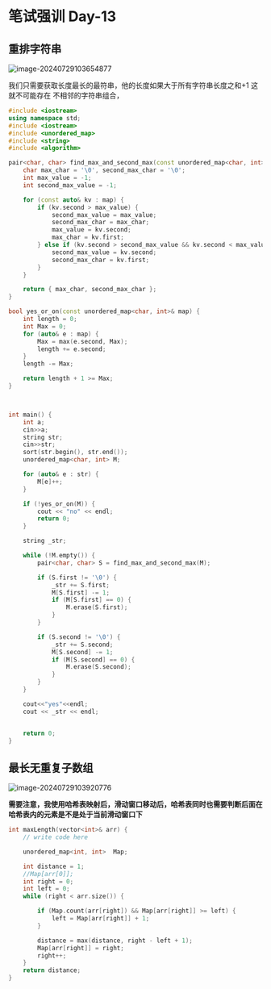 # 笔试强训 Day-13

## 重排字符串

![image-20240729103654877](C:\Users\30780\AppData\Roaming\Typora\typora-user-images\image-20240729103654877.png)

我们只需要获取长度最长的最符串，他的长度如果大于所有字符串长度之和+1 这就不可能存在 不相邻的字符串组合，

```C++
#include <iostream>
using namespace std;
#include <iostream>
#include <unordered_map>
#include <string>
#include <algorithm>

pair<char, char> find_max_and_second_max(const unordered_map<char, int>& map) {
    char max_char = '\0', second_max_char = '\0';
    int max_value = -1;
    int second_max_value = -1;

    for (const auto& kv : map) {
        if (kv.second > max_value) {
            second_max_value = max_value;
            second_max_char = max_char;
            max_value = kv.second;
            max_char = kv.first;
        } else if (kv.second > second_max_value && kv.second < max_value) {
            second_max_value = kv.second;
            second_max_char = kv.first;
        }
    }

    return { max_char, second_max_char };
}

bool yes_or_on(const unordered_map<char, int>& map) {
    int length = 0;
    int Max = 0;
    for (auto& e : map) {
        Max = max(e.second, Max);
        length += e.second;
    }
    length -= Max;

    return length + 1 >= Max;
}



int main() {
    int a;
    cin>>a;
    string str;
    cin>>str;
    sort(str.begin(), str.end());
    unordered_map<char, int> M;

    for (auto& e : str) {
        M[e]++;
    }

    if (!yes_or_on(M)) {
        cout << "no" << endl;
        return 0;
    }

    string _str;

    while (!M.empty()) {
        pair<char, char> S = find_max_and_second_max(M);

        if (S.first != '\0') {
            _str += S.first;
            M[S.first] -= 1;
            if (M[S.first] == 0) {
                M.erase(S.first);
            }
        }

        if (S.second != '\0') {
            _str += S.second;
            M[S.second] -= 1;
            if (M[S.second] == 0) {
                M.erase(S.second);
            }
        }
    }

    cout<<"yes"<<endl;
    cout << _str << endl;


    return 0;
}
```

## 最长无重复子数组

![image-20240729103920776](C:\Users\30780\AppData\Roaming\Typora\typora-user-images\image-20240729103920776.png)

**需要注意，我使用哈希表映射后，滑动窗口移动后，哈希表同时也需要判断后面在哈希表内的元素是不是处于当前滑动窗口下**

```C++
int maxLength(vector<int>& arr) {
    // write code here

    unordered_map<int, int>  Map;

    int distance = 1;
    //Map[arr[0]];
    int right = 0;
    int left = 0;
    while (right < arr.size()) {

        if (Map.count(arr[right]) && Map[arr[right]] >= left) {
            left = Map[arr[right]] + 1;
        }

        distance = max(distance, right - left + 1);
        Map[arr[right]] = right;
        right++;
    }
    return distance;
}
```

